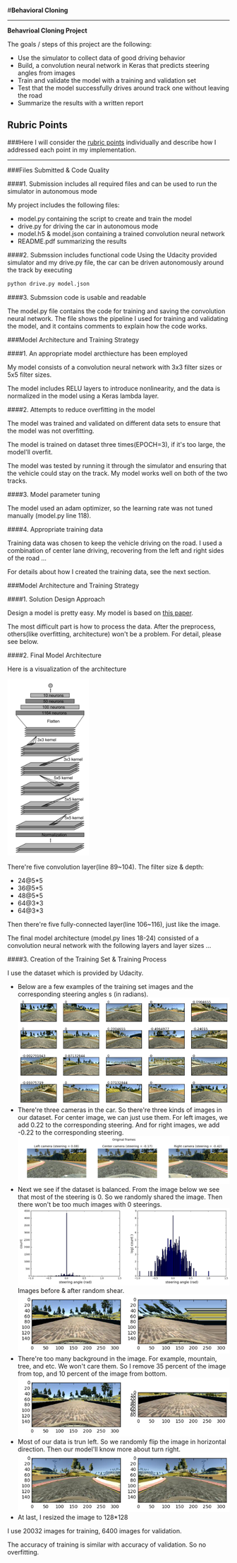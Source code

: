 #**Behavioral Cloning** 

---

**Behavrioal Cloning Project**

The goals / steps of this project are the following:

* Use the simulator to collect data of good driving behavior
* Build, a convolution neural network in Keras that predicts steering angles from images
* Train and validate the model with a training and validation set
* Test that the model successfully drives around track one without leaving the road
* Summarize the results with a written report

## Rubric Points
###Here I will consider the [rubric points](https://review.udacity.com/#!/rubrics/432/view) individually and describe how I addressed each point in my implementation.  

---
###Files Submitted & Code Quality

####1. Submission includes all required files and can be used to run the simulator in autonomous mode

My project includes the following files:

* model.py containing the script to create and train the model
* drive.py for driving the car in autonomous mode
* model.h5 & model.json containing a trained convolution neural network 
* README.pdf summarizing the results

####2. Submssion includes functional code
Using the Udacity provided simulator and my drive.py file, the car can be driven autonomously around the track by executing 

```sh
python drive.py model.json
```

####3. Submssion code is usable and readable

The model.py file contains the code for training and saving the convolution neural network. The file shows the pipeline I used for training and validating the model, and it contains comments to explain how the code works.

###Model Architecture and Training Strategy

####1. An appropriate model arcthiecture has been employed

My model consists of a convolution neural network with 3x3 filter sizes or 5x5 filter sizes.

The model includes RELU layers to introduce nonlinearity, and the data is normalized in the model using a Keras lambda layer.

####2. Attempts to reduce overfitting in the model

The model was trained and validated on different data sets to ensure that the model was not overfitting. 

The model is trained on dataset three times(EPOCH=3), if it's too large, the model'll overfit.

The model was tested by running it through the simulator and ensuring that the vehicle could stay on the track. My model works well on both of the two tracks.

####3. Model parameter tuning

The model used an adam optimizer, so the learning rate was not tuned manually (model.py line 118).

####4. Appropriate training data

Training data was chosen to keep the vehicle driving on the road. I used a combination of center lane driving, recovering from the left and right sides of the road ... 

For details about how I created the training data, see the next section. 

###Model Architecture and Training Strategy

####1. Solution Design Approach

Design a model is pretty easy. My model is based on [this paper](https://images.nvidia.com/content/tegra/automotive/images/2016/solutions/pdf/end-to-end-dl-using-px.pdf).

The most difficult part is how to process the data. After the preprocess, others(like overfitting, architecture) won't be a problem. For detail, please see below.

####2. Final Model Architecture

Here is a visualization of the architecture 

<img src="./image/model.png" height="400" alt="Combined Image" />

There're five convolution layer(line 89~104). The filter size & depth:

- 24@5*5
- 36@5*5
- 48@5*5
- 64@3*3
- 64@3*3

Then there're five fully-connected layer(line 106~116), just like the image.


The final model architecture (model.py lines 18-24) consisted of a convolution neural network with the following layers and layer sizes ...

####3. Creation of the Training Set & Training Process

I use the dataset which is provided by Udacity.

- Below are a few examples of the training set images and the corresponding steering angles s (in radians).
![image](image/original_imgs.png)
- There're three cameras in the car. So there're three kinds of images in our dataset. For center image, we can just use them. For left images, we add 0.22 to the corresponding steering. And for right images, we add -0.22 to the corresponding steering.
![image](image/frames_original.png)
- Next we see if the dataset is balanced. From the image below we see that most of the steering is 0. So we randomly shared the image. Then there won't be too much images with 0 steerings.
![image](image/original_hist.png)
Images before & after random shear.
![image](image/shear.png)
- There're too many background in the image. For example, mountain, tree, and etc. We won't care them. So I remove 35 percent of the image from top, and 10 percent of the image from bottom.
![image](image/crop.png)
- Most of our data is trun left. So we randomly flip the image in horizontal direction. Then our model'll know more about turn right.
![image](image/flip.png)
- At last, I resized the image to 128*128

I use 20032 images for training, 6400 images for validation.

The accuracy of training is similar with accuracy of validation. So no overfitting.